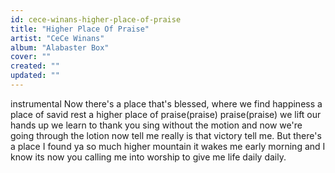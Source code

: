 ```yaml
---
id: cece-winans-higher-place-of-praise
title: "Higher Place Of Praise"
artist: "CeCe Winans"
album: "Alabaster Box"
cover: ""
created: ""
updated: ""
---
```


instrumental
Now there's a place that's blessed, where we find happiness a place of savid rest a higher place of praise(praise) praise(praise)
we lift our hands up we learn to thank you sing without the motion and now we're going through the lotion now tell me really is that victory tell me.
But there's a place I found ya so much higher mountain it wakes me early morning and I know its now you calling me into worship to give me life daily daily.